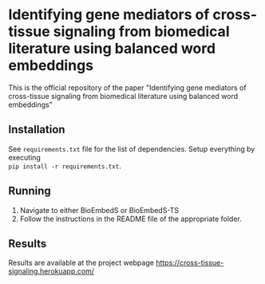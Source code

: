 # Identifying gene mediators of cross-tissue signaling from biomedical literature using balanced word embeddings

This is the official repository of the paper "Identifying gene mediators of cross-tissue signaling from biomedical literature using balanced word embeddings"  


## Installation

See ```requirements.txt``` file for the list of dependencies. Setup everything by executing  
```pip install -r requirements.txt```.

## Running

1. Navigate to either BioEmbedS or BioEmbedS-TS  
2. Follow the instructions in the README file of the appropriate folder. 

## Results

Results are available at the project webpage https://cross-tissue-signaling.herokuapp.com/
